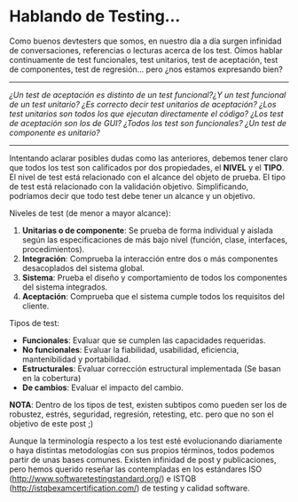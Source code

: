 # Hablando de Testing…

Como buenos devtesters que somos, en nuestro día a día surgen infinidad de conversaciones, referencias o lecturas acerca de los test. Oímos hablar continuamente de test funcionales, test unitarios, test de aceptación, test de componentes, test de regresión… pero ¿nos estamos expresando bien?

---
*¿Un test de aceptación es distinto de un test funcional?¿Y un test funcional de un test unitario? ¿Es correcto decir test unitarios de aceptación? ¿Los test unitarios son todos los que ejecutan directamente el código? ¿Los test de aceptación son los de GUI? ¿Todos los test son funcionales? ¿Un test de componente es unitario?*

---

Intentando aclarar posibles dudas como las anteriores, debemos tener claro que todos los test son calificados por dos propiedades, el **NIVEL** y el **TIPO**. El nivel de test está relacionado con el alcance del objeto de prueba. El tipo de test está relacionado con la validación objetivo. Simplificando, podríamos decir que todo test debe tener un alcance y un objetivo.

Niveles de test (de menor a mayor alcance):
1. **Unitarias o de componente**: Se prueba de forma individual y aislada según las especificaciones de más bajo nivel (función, clase, interfaces, procedimientos).
2. **Integración**: Comprueba la interacción entre dos o más componentes desacoplados del sistema global.
3. **Sistema**: Prueba el diseño y comportamiento de todos los componentes del sistema integrados.
4. **Aceptación**: Comprueba que el sistema cumple todos los requisitos del cliente.

Tipos de test:
- **Funcionales**: Evaluar que se cumplen las capacidades requeridas.
- **No funcionales**: Evaluar la fiabilidad, usabilidad, eficiencia, mantenibilidad y portabilidad.
- **Estructurales**: Evaluar corrección estructural implementada (Se basan en la cobertura)
- **De cambios**: Evaluar el impacto del cambio.

**NOTA**: Dentro de los tipos de test, existen subtipos como pueden ser los de robustez, estrés, seguridad, regresión, retesting, etc. pero que no son el objetivo de este post ;)

Aunque la terminología respecto a los test esté evolucionando diariamente o haya distintas metodologías con sus propios términos, todos podemos partir de unas bases comunes. Existen infinidad de post y publicaciones, pero hemos querido reseñar las contempladas en los estándares ISO (http://www.softwaretestingstandard.org/) e ISTQB (http://istqbexamcertification.com/) de testing y calidad software.
